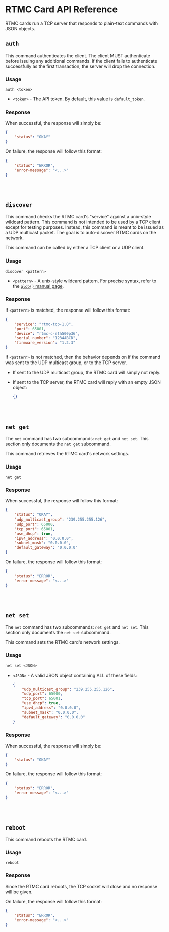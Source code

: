 # RTMC Card API Reference
RTMC cards run a TCP server that responds to plain-text commands with JSON objects.

## `auth`
This command authenticates the client. The client MUST authenticate before issuing any additional commands. If the client fails to authenticate successfully as the first transaction, the server will drop the connection.

### Usage
```
auth <token>
```
* `<token>` - The API token. By default, this value is `default_token`.

### Response
When successful, the response will simply be:
```JSON
{
    "status": "OKAY"
}
```

On failure, the response will follow this format:
```JSON
{
    "status": "ERROR",
    "error-message": "<...>"
}
```

<br/><br/>

## `discover`
This command checks the RTMC card's "service" against a unix-style wildcard pattern. This command is not intended to be used by a TCP client except for testing purposes. Instead, this command is meant to be issued as a UDP multicast packet. The goal is to auto-discover RTMC cards on the network.

This command can be called by either a TCP client or a UDP client.

### Usage
```
discover <pattern>
```
* `<pattern>` - A unix-style wildcard pattern. For precise syntax, refer to the [`glob()` manual page](https://man7.org/linux/man-pages/man7/glob.7.html).

### Response
If `<pattern>` is matched, the response will follow this format:
```JSON
{
    "service": "rtmc-tcp-1.0",
    "port": 65001,
    "device": "rtmc-c-eth500p36",
    "serial_number": "1234ABCD",
    "firmware_version": "1.2.3"
}
```

If `<pattern>` is not matched, then the behavior depends on if the command was sent to the UDP multicast group, or to the TCP server.
* If sent to the UDP multicast group, the RTMC card will simply not reply.

* If sent to the TCP server, the RTMC card will reply with an empty JSON object:
    ```JSON
    {}
    ```

<br/><br/>

## `net get`
The `net` command has two subcommands: `net get` and `net set`. This section only documents the `net get` subcommand.

This command retrieves the RTMC card's network settings.

### Usage
```
net get
```

### Response
When successful, the response will follow this format:
```JSON
{
    "status": "OKAY",
    "udp_multicast_group": "239.255.255.126",
    "udp_port": 65000,
    "tcp_port": 65001,
    "use_dhcp": true,
    "ipv4_address": "0.0.0.0",
    "subnet_mask": "0.0.0.0",
    "default_gateway": "0.0.0.0"
}
```

On failure, the response will follow this format:
```JSON
{
    "status": "ERROR",
    "error-message": "<...>"
}
```

<br/><br/>

## `net set`
The `net` command has two subcommands: `net get` and `net set`. This section only documents the `net set` subcommand.

This command sets the RTMC card's network settings.

### Usage
```
net set <JSON>
```

* `<JSON>` - A valid JSON object containing ALL of these fields:
    ```JSON
    {
        "udp_multicast_group": "239.255.255.126",
        "udp_port": 65000,
        "tcp_port": 65001,
        "use_dhcp": true,
        "ipv4_address": "0.0.0.0",
        "subnet_mask": "0.0.0.0",
        "default_gateway": "0.0.0.0"
    }
    ```

### Response
When successful, the response will simply be:
```JSON
{
    "status": "OKAY"
}
```

On failure, the response will follow this format:
```JSON
{
    "status": "ERROR",
    "error-message": "<...>"
}
```

<br/><br/>

## `reboot`
This command reboots the RTMC card.

### Usage
```
reboot
```

### Response
Since the RTMC card reboots, the TCP socket will close and no response will be given.

On failure, the response will follow this format:
```JSON
{
    "status": "ERROR",
    "error-message": "<...>"
}
```
